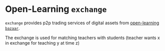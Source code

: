 # Open-Learning `exchange`

`exchange` provides p2p trading services of digital assets from [open-learning `bazaar`](//github.com/open-learning/bazaar).

The exchange is used for matching teachers with students (teacher wants x in exchange for teaching y at time z)
